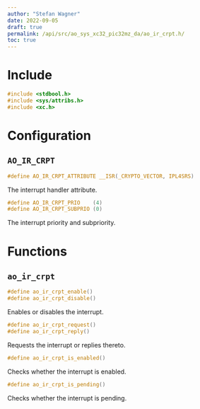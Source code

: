 ```yaml
---
author: "Stefan Wagner"
date: 2022-09-05
draft: true
permalink: /api/src/ao_sys_xc32_pic32mz_da/ao_ir_crpt.h/
toc: true
---
```


# Include

```c
#include <stdbool.h>
#include <sys/attribs.h>
#include <xc.h>
```

# Configuration

## `AO_IR_CRPT`

```c
#define AO_IR_CRPT_ATTRIBUTE __ISR(_CRYPTO_VECTOR, IPL4SRS)
```

The interrupt handler attribute.

```c
#define AO_IR_CRPT_PRIO    (4)
#define AO_IR_CRPT_SUBPRIO (0)
```

The interrupt priority and subpriority.

# Functions

## `ao_ir_crpt`

```c
#define ao_ir_crpt_enable()
#define ao_ir_crpt_disable()
```

Enables or disables the interrupt.

```c
#define ao_ir_crpt_request()
#define ao_ir_crpt_reply()
```

Requests the interrupt or replies thereto.

```c
#define ao_ir_crpt_is_enabled()
```

Checks whether the interrupt is enabled.

```c
#define ao_ir_crpt_is_pending()
```

Checks whether the interrupt is pending.
